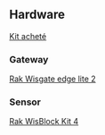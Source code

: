 ## Hardware

[Kit acheté](https://store.rakwireless.com/products/indoor-environment-monitoring-kit?variant=42274694561990)

### Gateway

[Rak Wisgate edge lite 2](https://store.rakwireless.com/products/wisgate-edge-lite-2-rak7268-rak7268c?variant=39942861914310)

### Sensor

[Rak WisBlock Kit 4](https://store.rakwireless.com/products/wisblock-kit-4-air-quality-monitor)